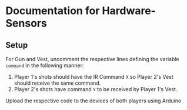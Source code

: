 # Documentation for Hardware-Sensors
## Setup 
For Gun and Vest, uncomment the respective lines defining the variable `command` in the following manner:
1. Player 1's shots should have the IR Command `X` so Player 2's Vest should receive the same command. 
2. Player 2's shots have command `Y` to be received by Player 1's Vest.

Upload the respective code to the devices of both players using Arduino


